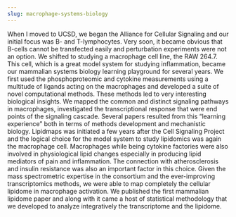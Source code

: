 ```yaml
---
slug: macrophage-systems-biology
---
```

When I moved to UCSD, we began the Alliance for Cellular Signaling and our initial focus was B- and T-lymphocytes. Very soon, it became obvious that B-cells cannot be transfected easily and perturbation experiments were not an option. We shifted to studying a macrophage cell line, the RAW 264.7. This cell, which is a great model system for studying inflammation, became our mammalian systems biology learning playground for several years. We first used the phosphoproteomic and cytokine measurements using a multitude of ligands acting on the macrophages and developed a suite of novel computational methods. These methods led to very interesting biological insights. We mapped the common and distinct signaling pathways in macrophages, investigated the transcriptional response that were end points of the signaling cascade. Several papers resulted from this “learning experience” both in terms of methods development and mechanistic biology. Lipidmaps was initiated a few years after the Cell Signaling Project and the logical choice for the model system to study lipidomics was again the macrophage cell. Macrophages while being cytokine factories were also involved in physiological lipid changes especially in producing lipid mediators of pain and inflammation. The connection with atherosclerosis and insulin resistance was also an important factor in this choice. Given the mass spectrometric expertise in the consortium and the ever-improving transcriptomics methods, we were able to map completely the cellular lipidome in macrophage activation. We published the first mammalian lipidome paper and along with it came a host of statistical methodology that we developed to analyze integratively the transcriptome and the lipidome.